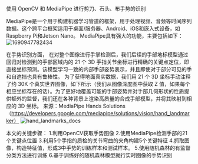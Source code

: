 使用 OpenCV 和 MediaPipe 进行剪刀、石头、布手势的识别

MediaPipe是一个用于构建机器学习管道的框架，用于处理视频、音频等时间序列数据。这个跨平台框架适用于桌面/服务器、Android、iOS和嵌入式设备，如Raspberry Pi和Jetson Nano。
MediaPipe具有强大的功能，主要包括如下：
![1690947782434](https://github.com/kings802/python-finger_gesture/assets/19601216/45e58b80-2bee-484e-a661-81ffb72a5ea3)

在手势识别方面，
在对整个图像进行手掌检测后，我们后续的手部地标模型通过回归对检测到的手部区域内的 21 个 3D 手指关节坐标进行精确的关键点定位，即直接坐标预测。该模型学习一致的内部手部姿势表示，并且即使对于部分可见的手和自遮挡也具有鲁棒性。
为了获得地面真实数据，我们用 21 个 3D 坐标手动注释了约 30K 个真实世界图像，如下所示（我们从图像深度图中获取 Z 值，如果每个相应坐标存在的话）。为了更好地覆盖可能的手部姿势并对手部几何形状的性质提供额外的监督，我们还在各种背景上渲染高质量的合成手部模型，并将其映射到相应的 3D 坐标。
来源：MediaPipe Hands Solutions（https://developers.google.com/mediapipe/solutions/vision/hand_landmarker）
![hand_landmarks_docs](https://github.com/kings802/python-finger_gesture/assets/19601216/637d33bd-cf6a-4dbf-9ff1-75a7d5a99ef5)

本文的关键步骤：
1.利用OpenCV获取手势图像
2.使用MediaPipe检测手部的21个关键点位置
3.利用5个手指的质检的关节弯曲的夹角构建5个关键特征
4.抓取图像，构造特征值，形成3中手势的训练样本和测试样本。
5.使用随机森林的有监督分类方法进行训练
6.基于训练好的随机森林模型就行实时图像的手势识别

